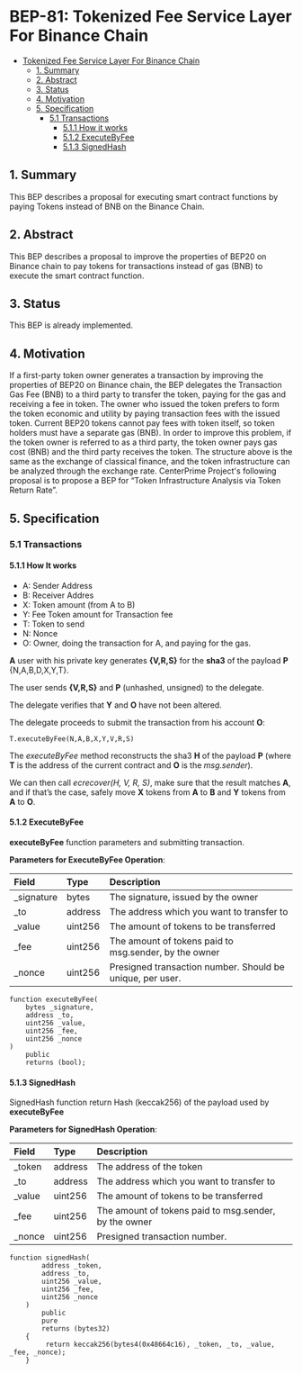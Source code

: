 
# BEP-81: Tokenized Fee Service Layer For Binance Chain

- [Tokenized Fee Service Layer For Binance Chain](#bep-81-smart-contract-execution-fee)
  - [1. Summary](#1-summary)
  - [2. Abstract](#2-abstract)
  - [3. Status](#3-status)
  - [4. Motivation](#4-motivation)
  - [5. Specification](#5-specification)
    - [5.1 Transactions](#51-transactions)
      - [5.1.1 How it works](#511-confirmation_transaction)
      - [5.1.2 ExecuteByFee](#512-get_transaction)
      - [5.1.3 SignedHash](#513-submit_transaction)
 

## 1.  Summary

This BEP describes a proposal for executing smart contract functions by paying Tokens instead of BNB on the Binance Chain.

## 2.  Abstract

This BEP describes a proposal to improve the properties of BEP20 on Binance chain to pay tokens for transactions instead of gas (BNB) to execute the smart contract function.

## 3.  Status

This BEP is already implemented.

## 4.  Motivation

If a first-party token owner generates a transaction by improving the properties of BEP20 on Binance chain, the BEP delegates the Transaction Gas Fee (BNB) to a third party to transfer the token, paying for the gas and receiving a fee in token.
The owner who issued the token prefers to form the token economic and utility by paying transaction fees with the issued token. Current BEP20 tokens cannot pay fees with token itself, so token holders must have a separate gas (BNB). In order to improve this problem, if the token owner is referred to as a third party, the token owner pays gas cost (BNB) and the third party receives the token.
The structure above is the same as the exchange of classical finance, and the token infrastructure can be analyzed through the exchange rate.
CenterPrime Project's following proposal is to propose a BEP for “Token Infrastructure Analysis via Token Return Rate”.

## 5.  Specification

###  5.1 Transactions

#### 5.1.1 How It works

-   A: Sender Address
-   B: Receiver Addres
-   X: Token amount (from A to B)
-   Y: Fee Token amount for Transaction fee
-   T: Token to send
-   N: Nonce
-   O: Owner, doing the transaction for A, and paying for the gas.

**A** user with his private key generates  **{V,R,S}**  for the  **sha3**  of the payload  **P**  {N,A,B,D,X,Y,T}.

The user sends  **{V,R,S}**  and  **P**  (unhashed, unsigned) to the delegate.

The delegate verifies that  **Y**  and  **O**  have not been altered.

The delegate proceeds to submit the transaction from his account  **O**:

```
T.executeByFee(N,A,B,X,Y,V,R,S)

```

The  _executeByFee_  method reconstructs the sha3  **H**  of the payload  **P**  (where  **T**  is the address of the current contract and  **O**  is the  _msg.sender_).

We can then call  _ecrecover(H, V, R, S)_, make sure that the result matches  **A**, and if that’s the case, safely move  **X**  tokens from  **A**  to  **B**  and  **Y**  tokens from  **A**  to  **O**.

#### 5.1.2 ExecuteByFee

**executeByFee**  function parameters and submitting transaction.

**Parameters for ExecuteByFee Operation**:

| **Field**    | **Type** | **Description**                                              |
| :------------ | :-------- | :------------------------------------------------------------ |
| _signature   | bytes  | The signature, issued by the owner |
| _to   | address  | The address which you want to transfer to |
| _value   | uint256  | The amount of tokens to be transferred |
| _fee   | uint256  | The amount of tokens paid to msg.sender, by the owner |
| _nonce   | uint256  | Presigned transaction number. Should be unique, per user. |

```
function executeByFee(
    bytes _signature,
    address _to,
    uint256 _value,
    uint256 _fee,
    uint256 _nonce
)
    public
    returns (bool);
```

#### 5.1.3 SignedHash

SignedHash function return Hash (keccak256) of the payload used by **executeByFee**

**Parameters for SignedHash Operation**:

| **Field**    | **Type** | **Description**                                              |
| :------------ | :-------- | :------------------------------------------------------------ |
| _token   | address  | The address of the token |
| _to   | address  | The address which you want to transfer to |
| _value   | uint256  | The amount of tokens to be transferred |
| _fee   | uint256  | The amount of tokens paid to msg.sender, by the owner |
| _nonce   | uint256  | Presigned transaction number. |

```
function signedHash(
        address _token,
        address _to,
        uint256 _value,
        uint256 _fee,
        uint256 _nonce
    )
        public
        pure
        returns (bytes32)
    {
         return keccak256(bytes4(0x48664c16), _token, _to, _value, _fee, _nonce);
    }
```